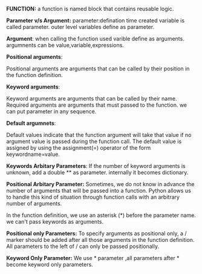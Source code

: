 **FUNCTION:**
a function is named block that contains reusable logic.

**Parameter v/s Argument:**
parameter:defination time created variable is called parameter.
outer level variables define as parameter.

**Argument**:
when calling the function used varible define as arguments.
argumnents can be value,variable,expressions.

**Positional arguments**:

Positional arguments are arguments that can be called by their position in the function definition.

**Keyword arguments**:

Keyword arguments are arguments that can be called by their name. Required arguments are arguments that must passed to the function. 
we can put parameter in any sequence.

**Default argumnets**:

Default values indicate that the function argument will take that value if no argument value is passed during the function call. The default value is assigned by using the assignment(=) operator of the form keywordname=value.

**Keywords Arbitary Parameters**:
If the number of keyword arguments is unknown, add a double ** as parameter.
internally it becomes dictionary.

**Positional Arbitary Parameter:**
Sometimes, we do not know in advance the number of arguments that will be passed into a function. Python allows us to handle this kind of situation through function calls with an arbitrary number of arguments.

In the function definition, we use an asterisk (*) before the parameter name.
we can't pass keywords as arguments.

**Positional only Parameters:**
To specify arguments as positional only, a / marker should be added after all those arguments in the function definition.
All parameters to the left of / can only be passed positionally. 

**Keyword Only Parameter:**
We use * parameter ,all parameters after * become keyword only parameters.

